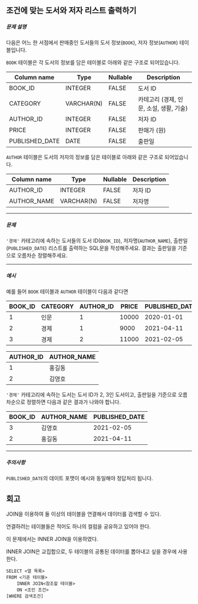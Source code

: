 ## 조건에 맞는 도서와 저자 리스트 출력하기

##### 문제 설명

다음은 어느 한 서점에서 판매중인 도서들의 도서 정보(`BOOK`), 저자 정보(`AUTHOR`) 테이블입니다.

`BOOK` 테이블은 각 도서의 정보를 담은 테이블로 아래와 같은 구조로 되어있습니다.

| Column name    | Type       | Nullable | Description                             |
| -------------- | ---------- | -------- | --------------------------------------- |
| BOOK_ID        | INTEGER    | FALSE    | 도서 ID                                 |
| CATEGORY       | VARCHAR(N) | FALSE    | 카테고리 (경제, 인문, 소설, 생활, 기술) |
| AUTHOR_ID      | INTEGER    | FALSE    | 저자 ID                                 |
| PRICE          | INTEGER    | FALSE    | 판매가 (원)                             |
| PUBLISHED_DATE | DATE       | FALSE    | 출판일                                  |

`AUTHOR` 테이블은 도서의 저자의 정보를 담은 테이블로 아래와 같은 구조로 되어있습니다.

| Column name | Type       | Nullable | Description |
| ----------- | ---------- | -------- | ----------- |
| AUTHOR_ID   | INTEGER    | FALSE    | 저자 ID     |
| AUTHOR_NAME | VARCHAR(N) | FALSE    | 저자명      |

------

##### 문제

`'경제'` 카테고리에 속하는 도서들의 도서 ID(`BOOK_ID`), 저자명(`AUTHOR_NAME`), 출판일(`PUBLISHED_DATE`) 리스트를 출력하는 SQL문을 작성해주세요.
결과는 출판일을 기준으로 오름차순 정렬해주세요.

------

##### 예시

예를 들어 `BOOK` 테이블과 `AUTHOR` 테이블이 다음과 같다면

| BOOK_ID | CATEGORY | AUTHOR_ID | PRICE | PUBLISHED_DATE |
| ------- | -------- | --------- | ----- | -------------- |
| 1       | 인문     | 1         | 10000 | 2020-01-01     |
| 2       | 경제     | 1         | 9000  | 2021-04-11     |
| 3       | 경제     | 2         | 11000 | 2021-02-05     |

| AUTHOR_ID | AUTHOR_NAME |
| --------- | ----------- |
| 1         | 홍길동      |
| 2         | 김영호      |

`'경제'` 카테고리에 속하는 도서는 도서 ID가 2, 3인 도서이고, 출판일을 기준으로 오름차순으로 정렬하면 다음과 같은 결과가 나와야 합니다.

| BOOK_ID | AUTHOR_NAME | PUBLISHED_DATE |
| ------- | ----------- | -------------- |
| 3       | 김영호      | 2021-02-05     |
| 2       | 홍길동      | 2021-04-11     |

------

##### 주의사항

`PUBLISHED_DATE`의 데이트 포맷이 예시와 동일해야 정답처리 됩니다.

## 회고

JOIN을 이용하여 둘 이상의 테이블을 연결해서 데이터를 검색할 수 있다.

연결하려는 테이블들은 적어도 하나의 컬럼을 공유하고 있어야 한다.

이 문제에서는 INNER JOIN을 이용하였다.

INNER JOIN은 교집합으로, 두 테이블의 공통된 데이터를 뽑아내고 싶을 경우에 사용한다.

```mysql
SELECT <열 목록>
FROM <기준 테이블>
    INNER JOIN<참조할 테이블>
    ON <조인 조건>
[WHERE 검색조건]
```